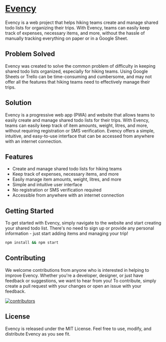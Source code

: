 # [Evency](https://evency.space)

Evency is a web project that helps hiking teams create and manage shared todo lists for organizing their trips. With
Evency, teams can easily keep track of expenses, necessary items, and more, without the hassle of manually tracking
everything on paper or in a Google Sheet.

## Problem Solved

Evency was created to solve the common problem of difficulty in keeping shared todo lists organized, especially for
hiking teams. Using Google Sheets or Trello can be time-consuming and cumbersome, and may not offer all the features
that hiking teams need to effectively manage their trips.

## Solution

Evency is a progressive web app (PWA) and website that allows teams to easily create and manage shared todo lists for
their trips. With Evency, teams can easily keep track of item amounts, weight, litres, and more, without requiring
registration or SMS verification. Evency offers a simple, intuitive, and easy-to-use interface that can be accessed from
anywhere with an internet connection.

## Features

- Create and manage shared todo lists for hiking teams
- Keep track of expenses, necessary items, and more
- Easily manage item amounts, weight, litres, and more
- Simple and intuitive user interface
- No registration or SMS verification required
- Accessible from anywhere with an internet connection

## Getting Started

To get started with Evency, simply navigate to the website and start creating your shared todo list. There's no need to
sign up or provide any personal information - just start adding items and managing your trip!

```bash
npm install && npm start
```

## Contributing

We welcome contributions from anyone who is interested in helping to improve Evency. Whether you're a developer,
designer, or just have feedback or suggestions, we want to hear from you! To contribute, simply create a pull request
with your changes or open an issue with your feedback.

<a href="https://github.com/slimcandy/todorism/graphs/contributors">
  <img src="https://contrib.rocks/image?repo=slimcandy/todorism" alt="contributors" />
</a>

## License

Evency is released under the MIT License. Feel free to use, modify, and distribute Evency as you see fit.
